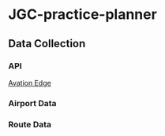 # JGC-practice-planner


## Data Collection

### API
[Avation Edge](https://aviation-edge.com/aviation-api-list/)

### Airport Data

### Route Data

